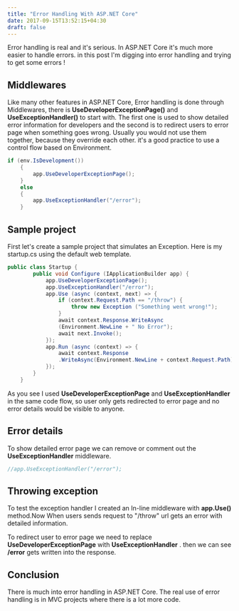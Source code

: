 ```yaml
---
title: "Error Handling With ASP.NET Core"
date: 2017-09-15T13:52:15+04:30
draft: false
---
```


Error handling is real and it's serious. In ASP.NET Core it's much more easier to handle errors. in this post I'm digging into error handling and trying to get some errors !

## Middlewares

Like many other features in ASP.NET Core, Error handling is done through Middlewares, there is **UseDeveloperExceptionPage()** and **UseExceptionHandler()** to start with. The first one is used to show detailed error information for developers and the second is to redirect users to error page when something goes wrong. Usually you would not use them together, because they override each other. it's a good practice to use a control flow based on Environment.

```csharp
if (env.IsDevelopment())
    {
        app.UseDeveloperExceptionPage();
    }
    else
    {
        app.UseExceptionHandler("/error");
    }
```

## Sample project

First let's create a sample project that simulates an Exception. Here is my startup.cs using the default web template.

```csharp
public class Startup {
        public void Configure (IApplicationBuilder app) {
            app.UseDeveloperExceptionPage();
            app.UseExceptionHandler("/error");
            app.Use (async (context, next) => {
                if (context.Request.Path == "/throw") {
                    throw new Exception ("Something went wrong!");
                }
                await context.Response.WriteAsync
                (Environment.NewLine + " No Error");
                await next.Invoke();
            });
            app.Run (async (context) => {
                await context.Response
                .WriteAsync(Environment.NewLine + context.Request.Path);
            });
        }
    }
 ```

As you see I used **UseDeveloperExceptionPage** and **UseExceptionHandler** in the same code flow, so user only gets redirected to error page and no error details would be visible to anyone.

## Error details

To show detailed error page we can remove or comment out the **UseExceptionHandler** middleware.

```csharp
//app.UseExceptionHandler("/error");
```

## Throwing exception

To test the exception handler I created an In-line middleware with **app.Use()** method.Now When users sends request to "/throw" url gets an error with detailed information.

To redirect user to error page we need to replace **UseDeveloperExceptionPage** with **UseExceptionHandler** . then we can see **/error** gets written into the response.

## Conclusion

There is much into error handling in ASP.NET Core. The real use of error handling is in MVC projects where there is a lot more code.
